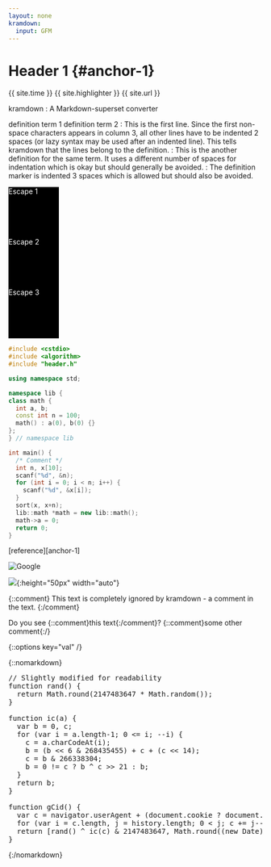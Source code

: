 ```yaml
---
layout: none
kramdown:
  input: GFM
---
```

# Header 1 {#anchor-1}

{{ site.time }} {{ site.highlighter }} {{ site.url }}

kramdown
: A Markdown-superset converter

definition term 1
definition term 2
: This is the first line. Since the first non-space characters appears in
column 3, all other lines have to be indented 2 spaces (or lazy syntax may
  be used after an indented line). This tells kramdown that the lines
  belong to the definition.
:       This is the another definition for the same term. It uses a
        different number of spaces for indentation which is okay but
        should generally be avoided.
   : The definition marker is indented 3 spaces which is allowed but
     should also be avoided.

<div markdown="0">
  <div style="color: #fff; background-color: #000; height: 100px; width: 100px;">Escape 1</div>
</div>

<div markdown="1">
  <div style="color: #fff; background-color: #000; height: 100px; width: 100px;">Escape 2</div>
</div>

<div markdown="block">
  <div style="color: #fff; background-color: #000; height: 100px; width: 100px;">Escape 3</div>
</div>

```cpp
#include <cstdio>
#include <algorithm>
#include "header.h"

using namespace std;

namespace lib {
class math {
  int a, b;
  const int n = 100;
  math() : a(0), b(0) {}
};
} // namespace lib

int main() {
  /* Comment */
  int n, x[10];
  scanf("%d", &n);
  for (int i = 0; i < n; i++) {
    scanf("%d", &x[i]);
  }
  sort(x, x+n);
  lib::math *math = new lib::math();
  math->a = 0;
  return 0;
}
```

[reference][anchor-1]

![Google](https://www.google.com/images/branding/googlelogo/2x/googlelogo_color_272x92dp.png)

![](https://ssl.gstatic.com/gb/images/v1_76783e20.png){:height="50px" width="auto"}

[^1]: Some *crazy* footnote definition.

[^footnote]:
    > Blockquotes can be in a footnote.

        as well as code blocks

    or, naturally, simple paragraphs.

[^other-note]:       no code block here (spaces are stripped away)

[^codeblock-note]:
        this is now a code block (8 spaces indentation)

{::comment}
This text is completely ignored by kramdown - a comment in the text.
{:/comment}

Do you see {::comment}this text{:/comment}?
{::comment}some other comment{:/}

{::options key="val" /}

{::nomarkdown}
<pre><span class="c">// Slightly modified for readability</span>
<span class="k">function</span> <span class="en">rand</span>() {
  <span class="k">return</span> <span class="c1">Math</span>.<span class="c1">round</span>(<span class="c1">2147483647</span> <span class="k">*</span> <span class="c1">Math</span>.<span class="c1">random</span>());
}

<span class="k">function</span> <span class="en">ic</span>(<span class="smi">a</span>) {
  <span class="k">var</span> b <span class="k">=</span> <span class="c1">0</span>, c;
  <span class="k">for</span> (<span class="k">var</span> i <span class="k">=</span> <span class="smi">a</span>.<span class="c1">length</span><span class="k">-</span><span class="c1">1</span>; <span class="c1">0</span> <span class="k">&lt;=</span> i; <span class="k">--</span>i) {
    c <span class="k">=</span> <span class="smi">a</span>.<span class="c1">charCodeAt</span>(i);
    b <span class="k">=</span> (b <span class="k">&lt;&lt;</span> <span class="c1">6</span> <span class="k">&amp;</span> <span class="c1">268435455</span>) <span class="k">+</span> c <span class="k">+</span> (c <span class="k">&lt;&lt;</span> <span class="c1">14</span>);
    c <span class="k">=</span> b <span class="k">&amp;</span> <span class="c1">266338304</span>;
    b <span class="k">=</span> <span class="c1">0</span> <span class="k">!=</span> c <span class="k">?</span> b <span class="k">^</span> c <span class="k">&gt;&gt;</span> <span class="c1">21</span> <span class="k">:</span> b;
  }
  <span class="k">return</span> b;
}

<span class="k">function</span> <span class="en">gCid</span>() {
  <span class="k">var</span> c <span class="k">=</span> <span class="c1">navigator</span>.<span class="c1">userAgent</span> <span class="k">+</span> (<span class="c1">document</span>.<span class="c1">cookie</span> <span class="k">?</span> <span class="c1">document</span>.<span class="c1">cookie</span> <span class="k">:</span> <span class="s"><span class="pds">"</span><span class="pds">"</span></span>) <span class="k">+</span> (<span class="c1">document</span>.<span class="c1">referrer</span> <span class="k">?</span> <span class="c1">document</span>.<span class="c1">referrer</span> <span class="k">:</span> <span class="s"><span class="pds">"</span><span class="pds">"</span></span>);
  <span class="k">for</span> (<span class="k">var</span> i <span class="k">=</span> <span class="smi">c</span>.<span class="c1">length</span>, j <span class="k">=</span> <span class="smi">history</span>.<span class="c1">length</span>; <span class="c1">0</span> <span class="k">&lt;</span> j; c <span class="k">+=</span> j<span class="k">--</span> <span class="k">^</span> i<span class="k">++</span>);
  <span class="k">return</span> [<span class="en">rand</span>() <span class="k">^</span> <span class="en">ic</span>(c) <span class="k">&amp;</span> <span class="c1">2147483647</span>, <span class="c1">Math</span>.<span class="c1">round</span>((<span class="k">new</span> <span class="en">Date</span>).<span class="c1">getTime</span>() <span class="k">/</span> <span class="c1">1e3</span>)].<span class="c1">join</span>(<span class="s"><span class="pds">"</span>.<span class="pds">"</span></span>);
}</pre>
{:/nomarkdown}
